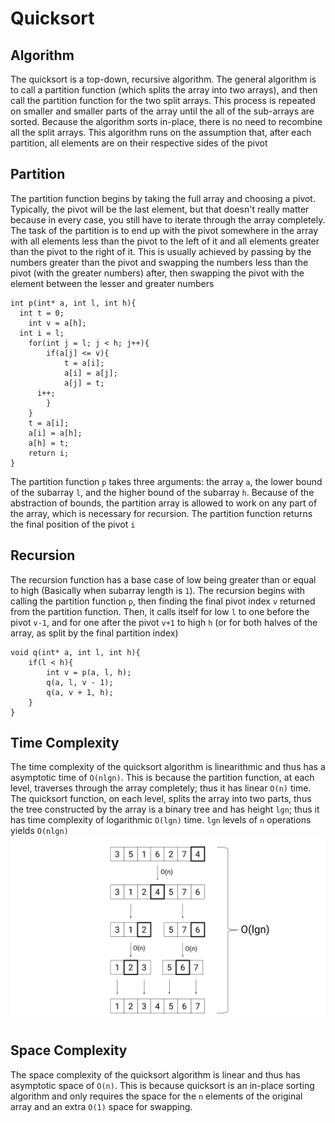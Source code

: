 # Quicksort
## Algorithm
The quicksort is a top-down, recursive algorithm. The general
algorithm is to call a partition function (which splits the array
into two arrays), and then call the partition function for the
two split arrays. This process is repeated on smaller and smaller
parts of the array until the all of the sub-arrays are sorted.
Because the algorithm sorts in-place, there is no need to
recombine all the split arrays. This algorithm runs on the assumption
that, after each partition, all elements are on their respective sides
of the pivot
## Partition
The partition function begins by taking the full array and choosing
a pivot. Typically, the pivot will be the last element, but that
doesn't really matter because in every case, you still have to
iterate through the array completely. The task of the partition is
to end up with the pivot somewhere in the array with all elements
less than the pivot to the left of it and all elements greater than
the pivot to the right of it. This is usually achieved by passing
by the numbers greater than the pivot and swapping the numbers less
than the pivot (with the greater numbers) after, then swapping the
pivot with the element between the lesser and greater numbers
```
int p(int* a, int l, int h){
  int t = 0;
	int v = a[h];
  int i = l;
	for(int j = l; j < h; j++){
		if(a[j] <= v){
			t = a[i];
			a[i] = a[j];
			a[j] = t;
      i++;
		}
	}
	t = a[i];
	a[i] = a[h];
	a[h] = t;
	return i;
}
```
The partition function `p` takes three arguments: the array `a`,
the lower bound of the subarray `l`, and the higher bound of the
subarray `h`. Because of the abstraction of bounds, the partition
array is allowed to work on any part of the array, which is necessary
for recursion. The partition function returns the final position of
the pivot `i`
## Recursion
The recursion function has a base case of low being greater than or
equal to high (Basically when subarray length is `1`). The recursion
begins with calling the partition function `p`, then finding the
final pivot index `v` returned from the partition function. Then,
it calls itself for low `l` to one before the pivot `v-1`, and for
one after the pivot `v+1` to high `h` (or for both halves of the
array, as split by the final partition index)
```
void q(int* a, int l, int h){
	if(l < h){
		int v = p(a, l, h);
		q(a, l, v - 1);
		q(a, v + 1, h);
	}
}
```
## Time Complexity
The time complexity of the quicksort algorithm is linearithmic and thus
has a asymptotic time of `O(nlgn)`. This is because the partition
function, at each level, traverses through the array completely; thus
it has linear `O(n)` time. The quicksort function, on each level, splits
the array into two parts, thus the tree constructed by the array is a
binary tree and has height `lgn`; thus it has time complexity of
logarithmic `O(lgn)` time. `lgn` levels of `n` operations yields `O(nlgn)`
![](https://github.com/BillyZhong/cs/raw/master/algorithms/quicksort/quicksort.png)
## Space Complexity
The space complexity of the quicksort algorithm is linear and thus has
asymptotic space of `O(n)`. This is because quicksort is an in-place
sorting algorithm and only requires the space for the `n` elements of the
original array and an extra `O(1)` space for swapping.
